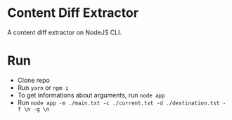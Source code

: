 # Content Diff Extractor
A content diff extractor on NodeJS CLI.

# Run

-   Clone repo
-   Run `yarn` or `npm i`
-   To get informations about arguments, run `node app`
-   Run `node app -m ./main.txt -c ./current.txt -d ./destination.txt -f \n -g \n`
